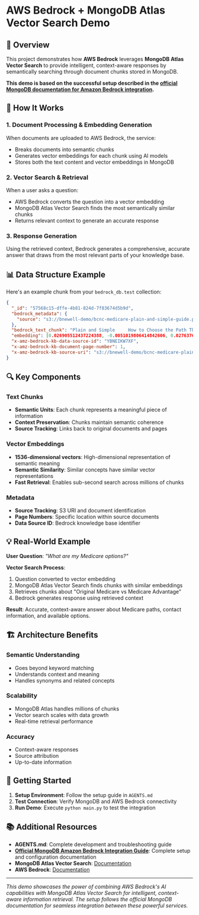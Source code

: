 # AWS Bedrock + MongoDB Atlas Vector Search Demo

## 🚀 **Overview**

This project demonstrates how **AWS Bedrock** leverages **MongoDB Atlas Vector Search** to provide intelligent, context-aware responses by semantically searching through document chunks stored in MongoDB.

**This demo is based on the successful setup described in the [official MongoDB documentation for Amazon Bedrock integration](https://www.mongodb.com/docs/atlas/ai-integrations/amazon-bedrock/).**

## 🧠 **How It Works**

### 1. **Document Processing & Embedding Generation**
When documents are uploaded to AWS Bedrock, the service:
- Breaks documents into semantic chunks
- Generates vector embeddings for each chunk using AI models
- Stores both the text content and vector embeddings in MongoDB

### 2. **Vector Search & Retrieval**
When a user asks a question:
- AWS Bedrock converts the question into a vector embedding
- MongoDB Atlas Vector Search finds the most semantically similar chunks
- Returns relevant context to generate an accurate response

### 3. **Response Generation**
Using the retrieved context, Bedrock generates a comprehensive, accurate answer that draws from the most relevant parts of your knowledge base.

## 📊 **Data Structure Example**

Here's an example chunk from your `bedrock_db.test` collection:

```json
{
  "_id": "57568c15-dffe-4b81-824d-7f83674d5b9d",
  "bedrock_metadata": {
    "source": "s3://bnewell-demo/bcnc-medicare-plain-and-simple-guide.pdf"
  },
  "bedrock_text_chunk": "Plain and Simple     How to Choose the Path That's Right for You     2025     Y0079_13294_C PA 12132024 U12125, 12/24Your Path to Medicare     As you approach the age of eligibility for Medicare, you'll want to be sure you're ready to make the choices that work best for you.     When it comes to Medicare coverage, there are basically two paths you can take: Original Medicare or Medicare Advantage.     Our goal is to make you feel confident and ready to choose the path that's right for you. That's why we created this guide. You'll find information on these two paths and the options each presents.     So, read on and learn more about the benefits Medicare has to offer you.     We're here to help! You'll see our contact information below. Feel free to contact us with any questions, big or small.     Contact Blue Cross and Blue Shield of North Carolina (Blue Cross NC)     Phone: 1-800-665-8037 (TTY: 711)     Hours: 7 days a week, 8 a.m. – 8 p.m.     Online: Medicare.BlueCrossNC.com     Or contact your Blue Cross NC Authorized Agent     Blue Cross NC Centers: Your one-stop place for all things Blue Cross NC – including answers to all your Medicare questions.",
  "embedding": [0.026905512437224388, -0.0051019806414842606, 0.027637634426355362, ...],
  "x-amz-bedrock-kb-data-source-id": "YBNEIKW7XF",
  "x-amz-bedrock-kb-document-page-number": 1,
  "x-amz-bedrock-kb-source-uri": "s3://bnewell-demo/bcnc-medicare-plain-and-simple-guide.pdf"
}
```

## 🔍 **Key Components**

### **Text Chunks**
- **Semantic Units**: Each chunk represents a meaningful piece of information
- **Context Preservation**: Chunks maintain semantic coherence
- **Source Tracking**: Links back to original documents and pages

### **Vector Embeddings**
- **1536-dimensional vectors**: High-dimensional representation of semantic meaning
- **Semantic Similarity**: Similar concepts have similar vector representations
- **Fast Retrieval**: Enables sub-second search across millions of chunks

### **Metadata**
- **Source Tracking**: S3 URI and document identification
- **Page Numbers**: Specific location within source documents
- **Data Source ID**: Bedrock knowledge base identifier

## 💡 **Real-World Example**

**User Question**: *"What are my Medicare options?"*

**Vector Search Process**:
1. Question converted to vector embedding
2. MongoDB Atlas Vector Search finds chunks with similar embeddings
3. Retrieves chunks about "Original Medicare vs Medicare Advantage"
4. Bedrock generates response using retrieved context

**Result**: Accurate, context-aware answer about Medicare paths, contact information, and available options.

## 🏗️ **Architecture Benefits**

### **Semantic Understanding**
- Goes beyond keyword matching
- Understands context and meaning
- Handles synonyms and related concepts

### **Scalability**
- MongoDB Atlas handles millions of chunks
- Vector search scales with data growth
- Real-time retrieval performance

### **Accuracy**
- Context-aware responses
- Source attribution
- Up-to-date information

## 🚀 **Getting Started**

1. **Setup Environment**: Follow the setup guide in `AGENTS.md`
2. **Test Connection**: Verify MongoDB and AWS Bedrock connectivity
3. **Run Demo**: Execute `python main.py` to test the integration

## 📚 **Additional Resources**

- **AGENTS.md**: Complete development and troubleshooting guide
- **[Official MongoDB Amazon Bedrock Integration Guide](https://www.mongodb.com/docs/atlas/ai-integrations/amazon-bedrock/)**: Complete setup and configuration documentation
- **MongoDB Atlas Vector Search**: [Documentation](https://docs.atlas.mongodb.com/atlas-search/)
- **AWS Bedrock**: [Documentation](https://docs.aws.amazon.com/bedrock/)

---

*This demo showcases the power of combining AWS Bedrock's AI capabilities with MongoDB Atlas Vector Search for intelligent, context-aware information retrieval. The setup follows the official MongoDB documentation for seamless integration between these powerful services.*
